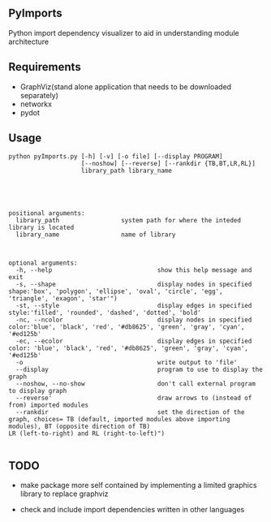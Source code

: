 
PyImports
-----
Python import dependency visualizer to aid in understanding module architecture 



Requirements
-----

* GraphViz(stand alone application that needs to be downloaded separately)
* networkx
* pydot



Usage
-----

```
python pyImports.py [-h] [-v] [-o file] [--display PROGRAM]
                    [--noshow] [--reverse] [--rankdir {TB,BT,LR,RL}]
                    library_path library_name





positional arguments:
  library_path                 system path for where the inteded library is located
  library_name                 name of library
  
  

optional arguments:
  -h, --help                             show this help message and exit
  -s, --shape                            display nodes in specified shape:'box', 'polygon', 'ellipse', 'oval', 'circle', 'egg', 'triangle', 'exagon', 'star'")
  -st, --style                           display edges in specified style:'filled', 'rounded', 'dashed', 'dotted', 'bold'
  -nc, --ncolor                          display nodes in specified color:'blue', 'black', 'red', '#db8625', 'green', 'gray', 'cyan', '#ed125b'
  -ec, --ecolor                          display edges in specified color: 'blue', 'black', 'red', '#db8625', 'green', 'gray', 'cyan', '#ed125b'
  -o                                     write output to 'file'
  --display                              program to use to display the graph
  --noshow, --no-show                    don't call external program to display graph
  --reverse'                             draw arrows to (instead of from) imported modules
  --rankdir                              set the direction of the graph, choices= TB (default, imported modules above importing modules), BT (opposite direction of TB)                                          LR (left-to-right) and RL (right-to-left)")
  
```

TODO
-----

* make package more self contained by implementing a limited graphics library to replace graphviz

* check and include import dependencies written in other languages



